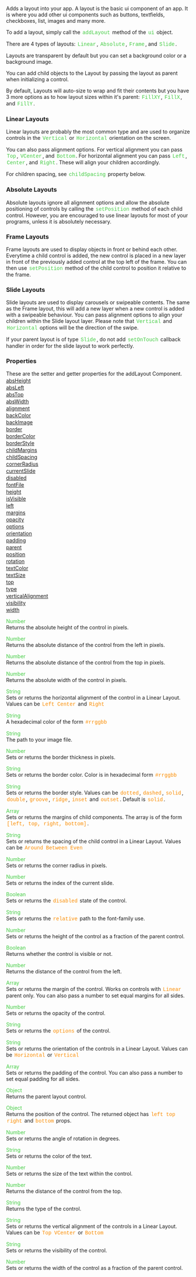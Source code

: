 Adds a layout into your app. A layout is the basic ui component of an app. It is where you add other ui components such as buttons, textfields, checkboxes, list, images and many more.

 To add a layout, simply call the <span style="color:#4c4; font-family:Courier, monospace; font-size:100%; padding:0px 2px;">addLayout</span> method of the <span style="color:#4c4; font-family:Courier, monospace; font-size:100%; padding:0px 2px;">ui</span> object.

 There are 4 types of layouts: <span style="color:#4c4; font-family:Courier, monospace; font-size:100%; padding:0px 2px;">Linear</span>, <span style="color:#4c4; font-family:Courier, monospace; font-size:100%; padding:0px 2px;">Absolute</span>, <span style="color:#4c4; font-family:Courier, monospace; font-size:100%; padding:0px 2px;">Frame</span>, and <span style="color:#4c4; font-family:Courier, monospace; font-size:100%; padding:0px 2px;">Slide</span>.

 Layouts are transparent by default but you can set a background color or a background image.

 You can add child objects to the Layout by passing the layout as parent when initializing a control.

 By default, Layouts will auto-size to wrap and fit their contents but you have 3 more options as to how layout sizes within it's parent: <span style="color:#4c4; font-family:Courier, monospace; font-size:100%; padding:0px 2px;">FillXY</span>, <span style="color:#4c4; font-family:Courier, monospace; font-size:100%; padding:0px 2px;">FillX</span>, and <span style="color:#4c4; font-family:Courier, monospace; font-size:100%; padding:0px 2px;">FillY</span>.

 <h3>Linear Layouts</h3>

 Linear layouts are probably the most common type and are used to organize controls in the <span style="color:#4c4; font-family:Courier, monospace; font-size:100%; padding:0px 2px;">Vertical</span> or <span style="color:#4c4; font-family:Courier, monospace; font-size:100%; padding:0px 2px;">Horizontal</span> orientation on the screen.

 You can also pass alignment options. For vertical alignment you can pass <span style="color:#4c4; font-family:Courier, monospace; font-size:100%; padding:0px 2px;">Top</span>, <span style="color:#4c4; font-family:Courier, monospace; font-size:100%; padding:0px 2px;">VCenter</span>, and <span style="color:#4c4; font-family:Courier, monospace; font-size:100%; padding:0px 2px;">Bottom</span>. For horizontal alignment you can pass <span style="color:#4c4; font-family:Courier, monospace; font-size:100%; padding:0px 2px;">Left</span>, <span style="color:#4c4; font-family:Courier, monospace; font-size:100%; padding:0px 2px;">Center</span>, and <span style="color:#4c4; font-family:Courier, monospace; font-size:100%; padding:0px 2px;">Right</span>. These will align your children accordingly.

 For children spacing, see <span style="color:#4c4; font-family:Courier, monospace; font-size:100%; padding:0px 2px;">childSpacing</span> property below.

 <h3>Absolute Layouts</h3>

 Absolute layouts ignore all alignment options and allow the absolute positioning of controls by calling the <span style="color:#4c4; font-family:Courier, monospace; font-size:100%; padding:0px 2px;">setPosition</span> method of each child control. However, you are encouraged to use linear layouts for most of your programs, unless it is absolutely necessary.

 <h3>Frame Layouts</h3>

 Frame layouts are used to display objects in front or behind each other. Everytime a child control is added, the new control is placed in a new layer in front of the previously added control at the top left of the frame. You can then use <span style="color:#4c4; font-family:Courier, monospace; font-size:100%; padding:0px 2px;">setPosition</span> method of the child control to position it relative to the frame.

 <h3>Slide Layouts</h3>

 Slide layouts are used to display carousels or swipeable contents. The same as the Frame layout, this will add a new layer when a new control is added with a swipeable behaviour. You can pass alignment options to align your children within the Slide layout layer. Please note that <span style="color:#4c4; font-family:Courier, monospace; font-size:100%; padding:0px 2px;">Vertical</span> and <span style="color:#4c4; font-family:Courier, monospace; font-size:100%; padding:0px 2px;">Horizontal</span> options will be the direction of the swipe.

 If your parent layout is of type <span style="color:#4c4; font-family:Courier, monospace; font-size:100%; padding:0px 2px;">Slide</span>, do not add <span style="color:#4c4; font-family:Courier, monospace; font-size:100%; padding:0px 2px;">setOnTouch</span> callback handler in order for the slide layout to work perfectly.

<style>.samp { margin-top: 2px; } </style><h3>Properties</h3>These are the setter and getter properties for the addLayout Component.
<div class="samp"><a href="#absheight-0" data-transition="pop" data-rel="popup" class="ui-link">absHeight </a></div><div class="samp"><a href="#absleft-5" data-transition="pop" data-rel="popup" class="ui-link">absLeft </a></div><div class="samp"><a href="#abstop-10" data-transition="pop" data-rel="popup" class="ui-link">absTop </a></div><div class="samp"><a href="#abswidth-15" data-transition="pop" data-rel="popup" class="ui-link">absWidth </a></div><div class="samp"><a href="#alignment-20" data-transition="pop" data-rel="popup" class="ui-link">alignment </a></div><div class="samp"><a href="#backcolor-25" data-transition="pop" data-rel="popup" class="ui-link">backColor </a></div><div class="samp"><a href="#backimage-30" data-transition="pop" data-rel="popup" class="ui-link">backImage </a></div><div class="samp"><a href="#border-35" data-transition="pop" data-rel="popup" class="ui-link">border </a></div><div class="samp"><a href="#bordercolor-40" data-transition="pop" data-rel="popup" class="ui-link">borderColor </a></div><div class="samp"><a href="#borderstyle-45" data-transition="pop" data-rel="popup" class="ui-link">borderStyle </a></div><div class="samp"><a href="#childmargins-50" data-transition="pop" data-rel="popup" class="ui-link">childMargins </a></div><div class="samp"><a href="#childspacing-55" data-transition="pop" data-rel="popup" class="ui-link">childSpacing </a></div><div class="samp"><a href="#cornerradius-60" data-transition="pop" data-rel="popup" class="ui-link">cornerRadius </a></div><div class="samp"><a href="#currentslide-65" data-transition="pop" data-rel="popup" class="ui-link">currentSlide </a></div><div class="samp"><a href="#disabled-70" data-transition="pop" data-rel="popup" class="ui-link">disabled </a></div><div class="samp"><a href="#fontfile-75" data-transition="pop" data-rel="popup" class="ui-link">fontFile </a></div><div class="samp"><a href="#height-80" data-transition="pop" data-rel="popup" class="ui-link">height </a></div><div class="samp"><a href="#isvisible-85" data-transition="pop" data-rel="popup" class="ui-link">isVisible </a></div><div class="samp"><a href="#left-90" data-transition="pop" data-rel="popup" class="ui-link">left </a></div><div class="samp"><a href="#margins-95" data-transition="pop" data-rel="popup" class="ui-link">margins </a></div><div class="samp"><a href="#opacity-100" data-transition="pop" data-rel="popup" class="ui-link">opacity </a></div><div class="samp"><a href="#options-105" data-transition="pop" data-rel="popup" class="ui-link">options </a></div><div class="samp"><a href="#orientation-110" data-transition="pop" data-rel="popup" class="ui-link">orientation </a></div><div class="samp"><a href="#padding-115" data-transition="pop" data-rel="popup" class="ui-link">padding </a></div><div class="samp"><a href="#parent-120" data-transition="pop" data-rel="popup" class="ui-link">parent </a></div><div class="samp"><a href="#position-125" data-transition="pop" data-rel="popup" class="ui-link">position </a></div><div class="samp"><a href="#rotation-130" data-transition="pop" data-rel="popup" class="ui-link">rotation </a></div><div class="samp"><a href="#textcolor-135" data-transition="pop" data-rel="popup" class="ui-link">textColor </a></div><div class="samp"><a href="#textsize-140" data-transition="pop" data-rel="popup" class="ui-link">textSize </a></div><div class="samp"><a href="#top-145" data-transition="pop" data-rel="popup" class="ui-link">top </a></div><div class="samp"><a href="#type-150" data-transition="pop" data-rel="popup" class="ui-link">type </a></div><div class="samp"><a href="#verticalalignment-155" data-transition="pop" data-rel="popup" class="ui-link">verticalAlignment </a></div><div class="samp"><a href="#visibility-160" data-transition="pop" data-rel="popup" class="ui-link">visibility </a></div><div class="samp"><a href="#width-165" data-transition="pop" data-rel="popup" class="ui-link">width </a></div>
<div data-role="popup" id="absheight-0" class="ui-content"><p><span style="color:#4c4;">Number</span><br>Returns the absolute height of the control in pixels.</p></div><div data-role="popup" id="absleft-5" class="ui-content"><p><span style="color:#4c4;">Number</span><br>Returns the absolute distance of the control from the left in pixels.</p></div><div data-role="popup" id="abstop-10" class="ui-content"><p><span style="color:#4c4;">Number</span><br>Returns the absolute distance of the control from the top in pixels.</p></div><div data-role="popup" id="abswidth-15" class="ui-content"><p><span style="color:#4c4;">Number</span><br>Returns the absolute width of the control in pixels.</p></div><div data-role="popup" id="alignment-20" class="ui-content"><p><span style="color:#4c4;">String</span><br>Sets or returns the horizontal alignment of the control in a Linear Layout. Values can be <span style="color:#fb8c00; font-family:Courier&#44; monospace; font-size:100%; padding:0px 2px;">Left</span> <span style="color:#fb8c00; font-family:Courier&#44; monospace; font-size:100%; padding:0px 2px;">Center</span> and <span style="color:#fb8c00; font-family:Courier&#44; monospace; font-size:100%; padding:0px 2px;">Right</span></p></div><div data-role="popup" id="backcolor-25" class="ui-content"><p><span style="color:#4c4;">String</span><br>A hexadecimal color of the form <span style="color:#fb8c00; font-family:Courier&#44; monospace; font-size:100%; padding:0px 2px;">#rrggbb</span></p></div><div data-role="popup" id="backimage-30" class="ui-content"><p><span style="color:#4c4;">String</span><br>The path to your image file.</p></div><div data-role="popup" id="border-35" class="ui-content"><p><span style="color:#4c4;">Number</span><br>Sets or returns the border thickness in pixels.</p></div><div data-role="popup" id="bordercolor-40" class="ui-content"><p><span style="color:#4c4;">String</span><br>Sets or returns the border color. Color is in hexadecimal form <span style="color:#fb8c00; font-family:Courier&#44; monospace; font-size:100%; padding:0px 2px;">#rrggbb</span></p></div><div data-role="popup" id="borderstyle-45" class="ui-content"><p><span style="color:#4c4;">String</span><br>Sets or returns the border style. Values can be <span style="color:#fb8c00; font-family:Courier&#44; monospace; font-size:100%; padding:0px 2px;">dotted</span>&#44; <span style="color:#fb8c00; font-family:Courier&#44; monospace; font-size:100%; padding:0px 2px;">dashed</span>&#44; <span style="color:#fb8c00; font-family:Courier&#44; monospace; font-size:100%; padding:0px 2px;">solid</span>&#44; <span style="color:#fb8c00; font-family:Courier&#44; monospace; font-size:100%; padding:0px 2px;">double</span>&#44; <span style="color:#fb8c00; font-family:Courier&#44; monospace; font-size:100%; padding:0px 2px;">groove</span>&#44; <span style="color:#fb8c00; font-family:Courier&#44; monospace; font-size:100%; padding:0px 2px;">ridge</span>&#44; <span style="color:#fb8c00; font-family:Courier&#44; monospace; font-size:100%; padding:0px 2px;">inset</span> and <span style="color:#fb8c00; font-family:Courier&#44; monospace; font-size:100%; padding:0px 2px;">outset</span>. Default is <span style="color:#fb8c00; font-family:Courier&#44; monospace; font-size:100%; padding:0px 2px;">solid</span>.</p></div><div data-role="popup" id="childmargins-50" class="ui-content"><p><span style="color:#4c4;">Array</span><br>Sets or returns the margins of child components. The array is of the form <span style="color:#fb8c00; font-family:Courier&#44; monospace; font-size:100%; padding:0px 2px;">[left&#44; top&#44; right&#44; bottom]</span>.</p></div><div data-role="popup" id="childspacing-55" class="ui-content"><p><span style="color:#4c4;">String</span><br>Sets or returns the spacing of the child control in a Linear Layout. Values can be <span style="color:#fb8c00; font-family:Courier&#44; monospace; font-size:100%; padding:0px 2px;">Around</span> <span style="color:#fb8c00; font-family:Courier&#44; monospace; font-size:100%; padding:0px 2px;">Between</span> <span style="color:#fb8c00; font-family:Courier&#44; monospace; font-size:100%; padding:0px 2px;">Even</span></p></div><div data-role="popup" id="cornerradius-60" class="ui-content"><p><span style="color:#4c4;">Number</span><br>Sets or returns the corner radius in pixels.</p></div><div data-role="popup" id="currentslide-65" class="ui-content"><p><span style="color:#4c4;">Number</span><br>Sets or returns the index of the current slide.</p></div><div data-role="popup" id="disabled-70" class="ui-content"><p><span style="color:#4c4;">Boolean</span><br>Sets or returns the <span style="color:#fb8c00; font-family:Courier&#44; monospace; font-size:100%; padding:0px 2px;">disabled</span> state of the control.</p></div><div data-role="popup" id="fontfile-75" class="ui-content"><p><span style="color:#4c4;">String</span><br>Sets or returns the <span style="color:#fb8c00; font-family:Courier&#44; monospace; font-size:100%; padding:0px 2px;">relative</span> path to the font-family use.</p></div><div data-role="popup" id="height-80" class="ui-content"><p><span style="color:#4c4;">Number</span><br>Sets or returns the height of the control as a fraction of the parent control.</p></div><div data-role="popup" id="isvisible-85" class="ui-content"><p><span style="color:#4c4;">Boolean</span><br>Returns whether the control is visible or not.</p></div><div data-role="popup" id="left-90" class="ui-content"><p><span style="color:#4c4;">Number</span><br>Returns the distance of the control from the left.</p></div><div data-role="popup" id="margins-95" class="ui-content"><p><span style="color:#4c4;">Array</span><br>Sets or returns the margin of the control. Works on controls with <span style="color:#fb8c00; font-family:Courier&#44; monospace; font-size:100%; padding:0px 2px;">Linear</span> parent only. You can also pass a number to set equal margins for all sides.</p></div><div data-role="popup" id="opacity-100" class="ui-content"><p><span style="color:#4c4;">Number</span><br>Sets or returns the opacity of the control.</p></div><div data-role="popup" id="options-105" class="ui-content"><p><span style="color:#4c4;">String</span><br>Sets or returns the <span style="color:#fb8c00; font-family:Courier&#44; monospace; font-size:100%; padding:0px 2px;">options</span> of the control.</p></div><div data-role="popup" id="orientation-110" class="ui-content"><p><span style="color:#4c4;">String</span><br>Sets or returns the orientation of the controls in a Linear Layout. Values can be <span style="color:#fb8c00; font-family:Courier&#44; monospace; font-size:100%; padding:0px 2px;">Horizontal</span> or <span style="color:#fb8c00; font-family:Courier&#44; monospace; font-size:100%; padding:0px 2px;">Vertical</span></p></div><div data-role="popup" id="padding-115" class="ui-content"><p><span style="color:#4c4;">Array</span><br>Sets or returns the padding of the control. You can also pass a number to set equal padding for all sides.</p></div><div data-role="popup" id="parent-120" class="ui-content"><p><span style="color:#4c4;">Object</span><br>Returns the parent layout control.</p></div><div data-role="popup" id="position-125" class="ui-content"><p><span style="color:#4c4;">Object</span><br>Returns the position of the control. The returned object has <span style="color:#fb8c00; font-family:Courier&#44; monospace; font-size:100%; padding:0px 2px;">left</span> <span style="color:#fb8c00; font-family:Courier&#44; monospace; font-size:100%; padding:0px 2px;">top</span> <span style="color:#fb8c00; font-family:Courier&#44; monospace; font-size:100%; padding:0px 2px;">right</span> and <span style="color:#fb8c00; font-family:Courier&#44; monospace; font-size:100%; padding:0px 2px;">bottom</span> props.</p></div><div data-role="popup" id="rotation-130" class="ui-content"><p><span style="color:#4c4;">Number</span><br>Sets or returns the angle of rotation in degrees.</p></div><div data-role="popup" id="textcolor-135" class="ui-content"><p><span style="color:#4c4;">String</span><br>Sets or returns the color of the text.</p></div><div data-role="popup" id="textsize-140" class="ui-content"><p><span style="color:#4c4;">Number</span><br>Sets or returns the size of the text within the control.</p></div><div data-role="popup" id="top-145" class="ui-content"><p><span style="color:#4c4;">Number</span><br>Returns the distance of the control from the top.</p></div><div data-role="popup" id="type-150" class="ui-content"><p><span style="color:#4c4;">String</span><br>Returns the type of the control.</p></div><div data-role="popup" id="verticalalignment-155" class="ui-content"><p><span style="color:#4c4;">String</span><br>Sets or returns the vertical alignment of the controls in a Linear Layout. Values can be <span style="color:#fb8c00; font-family:Courier&#44; monospace; font-size:100%; padding:0px 2px;">Top</span> <span style="color:#fb8c00; font-family:Courier&#44; monospace; font-size:100%; padding:0px 2px;">VCenter</span> or <span style="color:#fb8c00; font-family:Courier&#44; monospace; font-size:100%; padding:0px 2px;">Bottom</span></p></div><div data-role="popup" id="visibility-160" class="ui-content"><p><span style="color:#4c4;">String</span><br>Sets or returns the visibility of the control.</p></div><div data-role="popup" id="width-165" class="ui-content"><p><span style="color:#4c4;">Number</span><br>Sets or returns the width of the control as a fraction of the parent control.</p></div>
